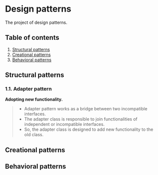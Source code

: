 # Design patterns
The project of design patterns.

## Table of contents
1. [Structural patterns](#structural-patterns)
2. [Creational patterns](#creational-patterns)
3.  [Behavioral patterns](#behavioral-patterns)

## Structural patterns 
### 1.1. Adapter pattern
__Adopting new functionality.__
> * Adapter pattern works as a bridge between two incompatible interfaces.
> * The adapter class is responsible to join functionalities of independent or incompatible interfaces.
> * So, the adapter class is designed to add new functionality to the old class.

## Creational patterns

## Behavioral patterns